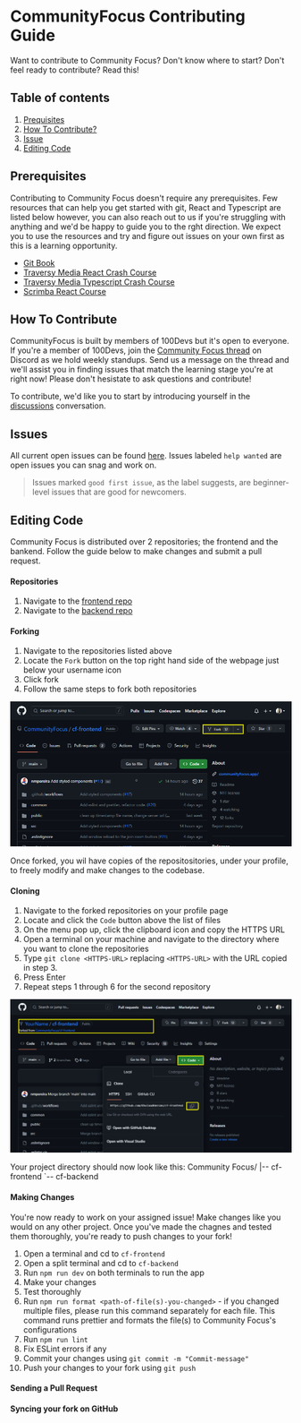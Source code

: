 
# CommunityFocus Contributing Guide

Want to contribute to Community Focus? Don't know where to start? Don't feel ready to contribute? Read this!

## Table of contents

1. [Prequisites](#prerequisites)
2. [How To Contribute?](#how-to-contribute)
3. [Issue](#issues)
4. [Editing Code](#editing-code)

## Prerequisites

Contributing to Community Focus doesn't require any prerequisites. Few resources that can help you get started with git, React and Typescript are listed below however, you can also reach out to us if you're struggling with anything and we'd be happy to guide you to the rght direction. We expect you to use the resources and try and figure out issues on your own first as this is a learning opportunity.

- [Git Book](https://git-scm.com/book/en/v2)
- [Traversy Media React Crash Course](https://youtu.be/w7ejDZ8SWv8)
- [Traversy Media Typescript Crash Course](https://www.youtube.com/watch?v=BCg4U1FzODs)
- [Scrimba React Course](https://scrimba.com/learn/learnreact)

## How To Contribute

CommunityFocus is built by members of 100Devs but it's open to everyone. If you're a member of 100Devs, join the [Community Focus thread](https://discord.com/channels/735923219315425401/1105270039956951170) on Discord as we hold weekly standups. Send us a message on the thread and we'll assist you in finding issues that match the learning stage you're at right now! Please don't hesistate to ask questions and contribute!

To contribute, we'd like you to start by introducing yourself in the [discussions](https://github.com/orgs/CommunityFocus/discussions/24) conversation.

## Issues

All current open issues can be found [here](https://github.com/CommunityFocus/CommunityFocus/issues). Issues labeled `help wanted` are open issues you can snag and work on.

> Issues marked `good first issue`, as the label suggests, are beginner-level issues that are good for newcomers.

## Editing Code

Community Focus is distributed over 2 repositories; the frontend and the bankend. Follow the guide below to make changes and submit a pull request.

#### Repositories
1. Navigate to the [frontend repo](https://github.com/CommunityFocus/cf-frontend)
2. Navigate to the [backend repo](https://github.com/CommunityFocus/cf-backend)

#### Forking

1. Navigate to the repositories listed above
2. Locate the `Fork` button on the top right hand side of the webpage just below your username icon
3. Click fork
4. Follow the same steps to fork both repositories

![Screenshot of directions to fork](assets/fork-button.PNG)

Once forked, you wil have copies of the repositositories, under your profile, to freely modify and make changes to the codebase.

#### Cloning

1. Navigate to the forked repositories on your profile page
2. Locate and click the `Code` button above the list of files
3. On the menu pop up, click the clipboard icon and copy the HTTPS URL
4. Open a terminal on your machine and navigate to the directory where you want to clone the repositories
5. Type `git clone <HTTPS-URL>` replacing `<HTTPS-URL>` with the URL copied in step 3.
6. Press Enter
7. Repeat steps 1 through 6 for the second repository

![Screenshot of directions to clone](assets/code-button.PNG)

Your project directory should now look like this:
Community Focus/
|-- cf-frontend
`-- cf-backend

#### Making Changes

You're now ready to work on your assigned issue! Make changes like you would on any other project. Once you've made the chagnes and tested them thoroughly, you're ready to push changes to your fork!

1. Open a terminal and cd to `cf-frontend`
2. Open a split terminal and cd to `cf-backend`
3. Run `npm run dev` on both terminals to run the app
4. Make your changes
5. Test thoroughly
6. Run `npm run format <path-of-file(s)-you-changed>` - if you changed multiple files, please run this command separately for each file. This command runs prettier and formats the file(s) to Community Focus's configurations
7. Run `npm run lint`
8. Fix ESLint errors if any
9. Commit your changes using `git commit -m "Commit-message"`
10. Push your changes to your fork using `git push`

#### Sending a Pull Request


#### Syncing your fork on GitHub
